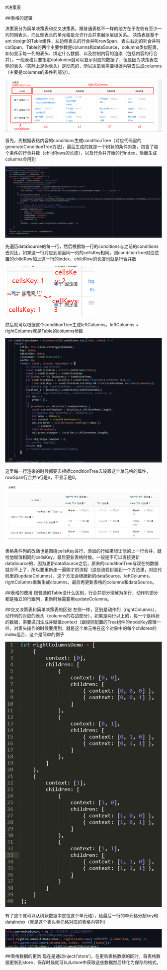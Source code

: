 #决策表

##表格的逻辑

决策表分为简单决策表和交叉决策表，跟普通表格不一样的地方在于左侧有至少一列的侧表头，而且侧表头的单元格是允许行合并来展示层级关系。
决策表是基于ant design的Table组件，左边侧表头的行合并叫rowSpan，表头右边的列合并叫colSpan。Table的两个主要参数是columns和dataSource，columns类似配置，如何显示每一列的表头、绑定什么数据、以及控制内容的渲染（包括内容的行合并），一般表格只要指定dataIndex就可以显示对应的数据了，但是因为决策表左侧的表头（实际上是伪表头）是动态的，所以决策表需要根据内容去生成columns（主要是columns的条件列部分）。

![](./img/图片1.png)

首先，先根据表格内容的conditions生成conditionTree（对应代码里的generateConditionTree方法)，最后生成的就是一个树状的条件对象，包含了每个条件的行合并数（childRows的长度），以及行合并开始的行index，后面生成columns会用到

![](./img/图片2.png)

先遍历dataSource的每一行，然后根据每一行的conditions与之前的conditions去对比，如果这一行对应到前面同一列的cellsKey相同，则conditionTree对应位置的childRow加上这一行的index，childRow的长度也就是行合并数

![](./img/图片3.png)

然后就可以根据这个conditionTree生成leftColumns，leftColumns + rightColumns就是Table的columns参数

![](./img/图片4.png)

这里每一行渲染的时候都要去根据conditionTree去设置这个单元格的属性，rowSpan行合并n行是n，不显示是0。

![](./img/图片5.png)

表格条件列的改动也是围绕cellsKey进行，添加的行如果想让他的上一行合并，就给他赋值相同的cellsKey。最后更新表格时候，一般是不可以直接更新dataSource的，因为更新dataSource之后，原来的conditionTree与现在的数据就对不上了，所以要重新走一遍刚才的流程（这些流程封装到一个方法里，对应代码里的updateColumns），这个方法会根据新的dataSource、leftColumns、rightColumns重新生成cloumns，最后再更新表格的columns和dataSource。

##表格的使用
跟普通的Table没什么区别，行合并部分理解为多行，动作列部分都是独立的行跟列，更新时候需要用updateColumns。

##交叉决策表和简单决策表的区别
左侧一样，区别是动作列（rightColumns），动作列的对应的表头（columns的右边部分），如果是两行以上的，每一个是树状的数据，需要递归生成并赋值context（跟规则配置的Tree组件的nodeKey原理一样，对表头操作的时候要用到，就是这个单元格在这个对象中的每个children的index组合，这个是简单的例子

![](./img/图片6.png)

有了这个就可以从树状数据中定位这个单元格），给最后一行的单元格分配key和dataIndex（就是这个表头单元格对应的表格内容列）

![](./img/图片7.png)

##表格数据的更新
现在是通过inject(‘store’)，在更新表格数据的同时，将表格数据更新到store，保存时候就可以从store中获取这些数据然后转化为保存的格式。

